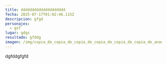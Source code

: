 ```yaml
---
title: dddddddddddddddddddd
fecha: 2025-07-17T01:02:46.115Z
descripcion: gfgd
personajes:
  - gsf
lugar: gdgs
resultado: gfddg
imagen: /img/copia_de_copia_de_copia_de_copia_de_copia_de_copia_de_anadir_un_titulo.png
---
```

dgfddgfgfd